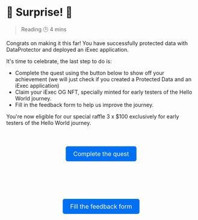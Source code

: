 # 🎉 Surprise! 🎉

> Reading 🕒 4 mins

Congrats on making it this far! You have successfully protected data with
DataProtector and deployed an iExec application.

It's time to celebrate, the last step to do is:

- Complete the quest using the button below to show off your achievement (we
  will just check if you created a Protected Data and an iExec application)
- Claim your iExec OG NFT, specially minted for early testers of the Hello World
  journey.
- Fill in the feedback form to help us improve the journey.

You're now eligible for our special raffle 3 x $100 exclusively for early
testers of the Hello World journey.

<div class="grid">

<div style="text-align: center; margin: 50px 0;">
  <a href="https://app.galxe.com/quest/fArdRcqqbivyjCJ9u7nPt8/GCZfUtkAer" style="
    background-color: #0070f3; 
    color: white; 
    padding: 10px 20px; 
    text-decoration: none; 
    border-radius: 5px; 
    font-size: 16px;
    transition: background-color 0.3s ease;
  " onmouseover="this.style.backgroundColor='#005bb5';" onmouseout="this.style.backgroundColor='#0070f3';" target="_blank">
    Complete the quest
  </a>
</div>

<div style="text-align: center; margin: 50px 0;">
  <a href="https://iexecblockchaintech.typeform.com/to/FOcNP9l0" style="
    background-color: #0070f3; 
    color: white; 
    padding: 10px 20px; 
    text-decoration: none; 
    border-radius: 5px; 
    font-size: 16px;
    transition: background-color 0.3s ease;
  " onmouseover="this.style.backgroundColor='#005bb5';" onmouseout="this.style.backgroundColor='#0070f3';" target="_blank">
    Fill the feedback form
  </a>
</div>

</div>

<style>
.grid {
  display: grid;
  grid-template-columns: repeat(auto-fit, minmax(250px, 1fr));
  gap: 20px;
}
</style>
